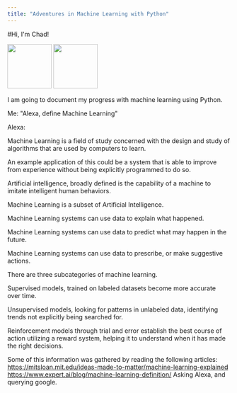 ```yaml
---
title: "Adventures in Machine Learning with Python"
---
```


#Hi, I'm Chad!

<img src=https://user-images.githubusercontent.com/7433842/162601504-99dc033d-f79c-4e29-afa6-c6cb0b6ff3ca.png height=100>

<img src=https://user-images.githubusercontent.com/7433842/162601515-75df1d7c-72ed-47a9-9720-95bbfdc67bea.png height=100>


I am going to document my progress with machine learning using Python.

Me: "Alexa, define Machine Learning"

Alexa: 

Machine Learning is a field of study concerned with the design and study of algorithms that are used by computers to learn.

An example application of this could be a system that is able to improve from experience without being explicitly programmed to do so.

Artificial intelligence, broadly defined is the capability of a machine to imitate intelligent human behaviors.

Machine Learning is a subset of Artificial Intelligence. 

Machine Learning systems can use data to explain what happened.

Machine Learning systems can use data to predict what may happen in the future.

Machine Learning systems can use data to prescribe, or make suggestive actions.

There are three subcategories of machine learning.

Supervised models, trained on labeled datasets become more accurate over time.

Unsupervised models, looking for patterns in unlabeled data, identifying trends not explicitly being searched for.

Reinforcement models through trial and error establish the best course of action utilizing a reward system, helping it to understand when it has made the right decisions.



Some of this information was gathered by reading the following articles:
https://mitsloan.mit.edu/ideas-made-to-matter/machine-learning-explained
https://www.expert.ai/blog/machine-learning-definition/
Asking Alexa, and querying google.

